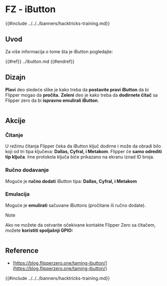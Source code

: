 # FZ - iButton

{{#include ../../../banners/hacktricks-training.md}}

## Uvod

Za više informacija o tome šta je iButton pogledajte:

{{#ref}}
../ibutton.md
{{#endref}}

## Dizajn

**Plavi** deo sledeće slike je kako treba da **postavite pravi iButton** da bi Flipper mogao da **pročita.** **Zeleni** deo je kako treba da **dodirnete čitač** sa Flipper zero da bi **ispravno emulirali iButton**.

<figure><img src="../../../images/image (565).png" alt=""><figcaption></figcaption></figure>

## Akcije

### Čitanje

U režimu čitanja Flipper čeka da iButton ključ dodirne i može da obradi bilo koji od tri tipa ključeva: **Dallas, Cyfral, i Metakom**. Flipper će **samo odrediti tip ključa**. Ime protokola ključa biće prikazano na ekranu iznad ID broja.

### Ručno dodavanje

Moguće je **ručno dodati** iButton tipa: **Dallas, Cyfral, i Metakom**

### **Emulacija**

Moguće je **emulirati** sačuvane iButtons (pročitane ili ručno dodate).

> [!NOTE]
> Ako ne možete da ostvarite očekivane kontakte Flipper Zero sa čitačem, možete **koristiti spoljašnji GPIO:**

<figure><img src="../../../images/image (138).png" alt=""><figcaption></figcaption></figure>

## Reference

- [https://blog.flipperzero.one/taming-ibutton/](https://blog.flipperzero.one/taming-ibutton/)

{{#include ../../../banners/hacktricks-training.md}}
